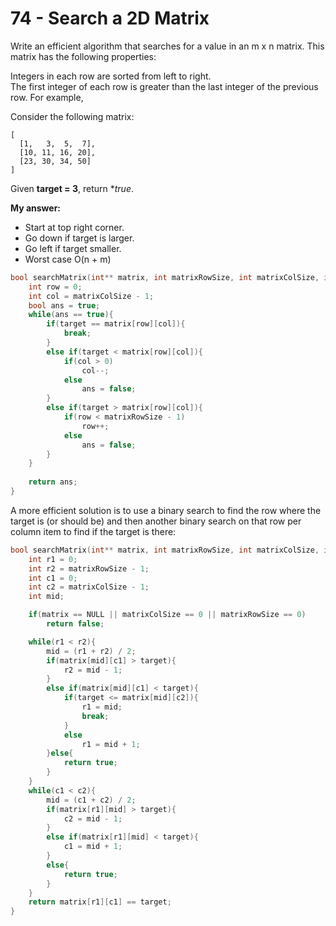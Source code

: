 # 74 - Search a 2D Matrix

Write an efficient algorithm that searches for a value in an m x n matrix. This matrix has the following properties:

Integers in each row are sorted from left to right.  
The first integer of each row is greater than the last integer of the previous row.
For example,

Consider the following matrix:
````
[
  [1,   3,  5,  7],
  [10, 11, 16, 20],
  [23, 30, 34, 50]
]
````
Given **target = 3**, return **true*.


**My answer:**
- Start at top right corner. 
- Go down if target is larger. 
- Go left if target smaller.
- Worst case O(n + m)

````c
bool searchMatrix(int** matrix, int matrixRowSize, int matrixColSize, int target) {
    int row = 0;
    int col = matrixColSize - 1;
    bool ans = true;
    while(ans == true){
        if(target == matrix[row][col]){
            break;
        }
        else if(target < matrix[row][col]){
            if(col > 0)
                col--;
            else
                ans = false;            
        }
        else if(target > matrix[row][col]){
            if(row < matrixRowSize - 1)
                row++;
            else
                ans = false;
        }
    }
    
    return ans;
}
````

A more efficient solution is to use a binary search to find the row where the target is (or should be) and then another binary search on that row per column item to find if the target is there:
````c
bool searchMatrix(int** matrix, int matrixRowSize, int matrixColSize, int target) {
    int r1 = 0;
    int r2 = matrixRowSize - 1;
    int c1 = 0;
    int c2 = matrixColSize - 1;
    int mid;

    if(matrix == NULL || matrixColSize == 0 || matrixRowSize == 0)
        return false;

    while(r1 < r2){
        mid = (r1 + r2) / 2;
        if(matrix[mid][c1] > target){
            r2 = mid - 1;
        }
        else if(matrix[mid][c1] < target){
            if(target <= matrix[mid][c2]){
                r1 = mid;
                break;
            }
            else
                r1 = mid + 1;
        }else{
            return true;
        }
    }
    while(c1 < c2){
        mid = (c1 + c2) / 2;
        if(matrix[r1][mid] > target){
            c2 = mid - 1;
        }
        else if(matrix[r1][mid] < target){
            c1 = mid + 1;
        }
        else{
            return true;
        }
    }
    return matrix[r1][c1] == target;
}
````